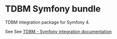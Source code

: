 # TDBM Symfony bundle

TDBM integration package for Symfony 4.

See See [TDBM - Symfony integration documentation](https://thecodingmachine.github.io/tdbm/doc/install_symfony.html)